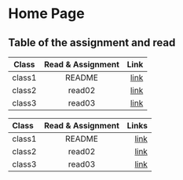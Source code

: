 # Home Page 
## Table of the assignment  and read 
| Class   |   Read & Assignment   | Link |
|----------|:-------------:|------:|
| class1 |  README |[link](https://omar-tarawneh.github.io/reading-notes/) |
| class2 |    read02   |[link](https://omar-tarawneh.github.io/reading-notes/read02)|
| class3 | read03 |[link](https://omar-tarawneh.github.io/reading-notes/read03) |

|Class   | Read & Assignment  | Links    |
| :---        |    :----:   |          ---: |
| class1 |  README |[link](https://omar-tarawneh.github.io/reading-notes/) |
| class2 |    read02   |[link](https://omar-tarawneh.github.io/reading-notes/read02)|
| class3 | read03 |[link](https://omar-tarawneh.github.io/reading-notes/read03) |
